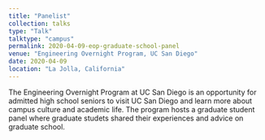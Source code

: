 ```yaml
---
title: "Panelist"
collection: talks
type: "Talk"
talktype: "campus"
permalink: 2020-04-09-eop-graduate-school-panel
venue: "Engineering Overnight Program, UC San Diego"
date: 2020-04-09
location: "La Jolla, California"
---
```


The Engineering Overnight Program at UC San Diego is an opportunity for admitted high school seniors to visit UC San Diego and learn more about campus culture and academic life. The program hosts a graduate student panel where graduate studets shared their experiences and advice on graduate school.